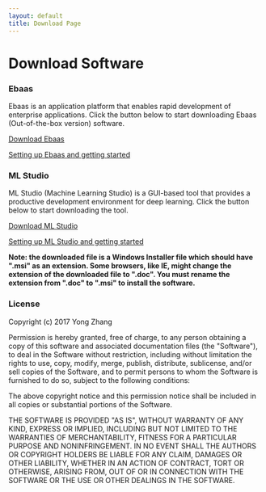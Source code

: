 ```yaml
---
layout: default
title: Download Page
---
```


<div class="post">
	<h1 class="pageTitle">Download Software</h1>
	<h3>Ebaas</h3>
	<p>Ebaas is an application platform that enables rapid development of enterprise applications. Click the button below to start downloading Ebaas (Out-of-the-box version) software.</p>
	<p>
	<a href="https://github.com/ebaas/ebaas.github.io/releases/download/v.7.1.0-beta2/Ebaas_x64_7.1.0_beta3_Setup.msi" class="next button__outline">Download Ebaas</a>
	</p>
	<p>
	<a class="post-link" href="https://ebaas.github.io/blog/InstallEbassHelp/">Setting up Ebaas and getting started</a>
	</p>
	<h3>ML Studio</h3>
	<p>ML Studio (Machine Learning Studio) is a GUI-based tool that provides a productive development environment for deep learning. Click the button below to start downloading the tool.</p>
	<p>
	<a href="https://github.com/ebaas/ebaas.github.io/releases/download/v.1.0.0-beta1/MLStudio_x64_1.0.0_Setup.msi" class="next button__outline">Download ML Studio</a>
	</p>
	<p>
		<a class="post-link" href="https://ebaas.github.io/blog/InstallMLStudio/">Setting up ML Studio and getting started</a>
	</p>
	<p><b>Note: the downloaded file is a Windows Installer file which should have ".msi" as an extension. Some browsers, like IE, might change the extension of the downloaded file to ".doc". You must rename the extension from ".doc" to ".msi" to install the software.</b></p>
	<h3>License</h3>
	<p>Copyright (c) 2017 Yong Zhang</p>
	<p>Permission is hereby granted, free of charge, to any person
obtaining a copy of this software and associated documentation
files (the "Software"), to deal in the Software without
restriction, including without limitation the rights to use,
copy, modify, merge, publish, distribute, sublicense, and/or sell
copies of the Software, and to permit persons to whom the
Software is furnished to do so, subject to the following
conditions:
</p>

<p>
The above copyright notice and this permission notice shall be
included in all copies or substantial portions of the Software.
</p>
<p>
THE SOFTWARE IS PROVIDED "AS IS", WITHOUT WARRANTY OF ANY KIND,
EXPRESS OR IMPLIED, INCLUDING BUT NOT LIMITED TO THE WARRANTIES
OF MERCHANTABILITY, FITNESS FOR A PARTICULAR PURPOSE AND
NONINFRINGEMENT. IN NO EVENT SHALL THE AUTHORS OR COPYRIGHT
HOLDERS BE LIABLE FOR ANY CLAIM, DAMAGES OR OTHER LIABILITY,
WHETHER IN AN ACTION OF CONTRACT, TORT OR OTHERWISE, ARISING
FROM, OUT OF OR IN CONNECTION WITH THE SOFTWARE OR THE USE OR
OTHER DEALINGS IN THE SOFTWARE.
</p>
</div>
